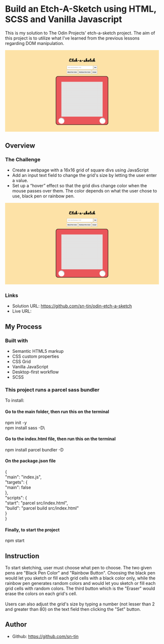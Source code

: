 # Build an Etch-A-Sketch using HTML, SCSS and Vanilla Javascript
This is my solution to The Odin Projects' etch-a-sketch project. The aim of this project is to utilize what I've learned from the previous lessons regarding DOM manipulation. 

![Screenshot of Etch-a-sketch](src/eas-screenshot.png)

## Overview
### The Challenge
- Create a webpage with a 16x16 grid of square divs using JavaScript
- Add an input text field to change the grid's size by letting the user enter a value.
- Set up a “hover” effect so that the grid divs change color when the mouse passes over them. The color depends on what the user chose to use, black pen or rainbow pen.

![Screenshot of Etch-a-sketch](src/eas-screenshot.png)

### Links
- Solution URL: https://github.com/sn-tin/odin-etch-a-sketch
- Live URL: 

## My Process
### Built with
- Semantic HTML5 markup
- CSS custom properties
- CSS Grid
- Vanilla JavaScript
- Desktop-first workflow
- SCSS

### This project runs a parcel sass bundler
To install:
#### Go to the main folder, then run this on the terminal
npm init -y\
npm install sass -D\
#### Go to the index.html file, then run this on the terminal
npm install parcel bundler -D
#### On the package.json file
{\
 "main": "index.js",\
  "targets": {\
    "main": false\
  },\
  "scripts": {\
    "start": "parcel src/index.html",\
    "build": "parcel build src/index.html"\
  }\
}
#### Finally, to start the project
npm start

## Instruction
To start sketching, user must choose what pen to choose. The two given pens are "Black Pen Color" and "Rainbow Button". Choosing the black pen would let you sketch or fill each grid cells with a black color only, while the rainbow pen generates random colors and would let you sketch or fill each grid cells with random colors. The third button which is the "Eraser" would erase the colors on each grid's cell.\
\
Users can also adjust the grid's size by typing a number (not lesser than 2 and greater than 80) on the text field then clicking the "Set" button.

## Author
- Github: https://github.com/sn-tin
